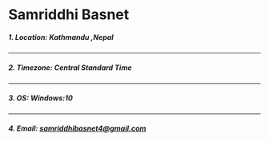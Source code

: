 # Samriddhi Basnet

##### 1. Location: Kathmandu ,Nepal
***
##### 2. Timezone: Central Standard Time
***
##### 3. OS: Windows:10
***
##### 4. Email: samriddhibasnet4@gmail.com
